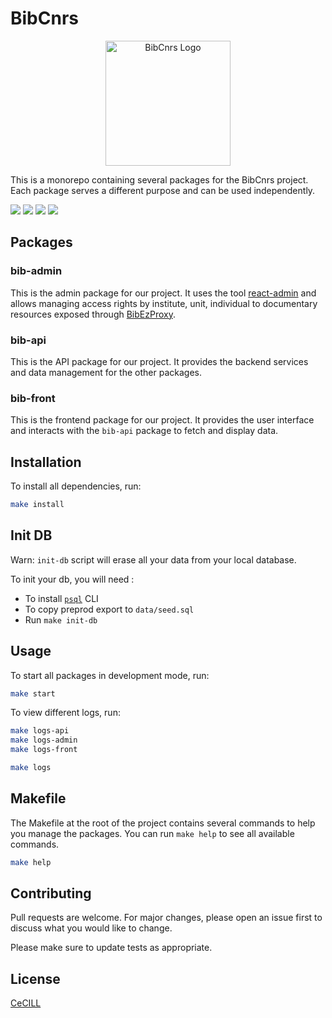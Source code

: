 # BibCnrs

<!-- BIB LOGO -->
<p align="center">
  <img src="
https://bib.cnrs.fr/wp-content/uploads/2018/04/bibcnrs-logo-visite.png" alt="BibCnrs Logo" width="200" />

This is a monorepo containing several packages for the BibCnrs project. Each package serves a different purpose and can be used independently.

<img src="https://img.shields.io/badge/TypeScript-007ACC?style=for-the-badge&logo=typescript&logoColor=white" />
<img src="https://img.shields.io/badge/Node.js-43853D?style=for-the-badge&logo=node.js&logoColor=white" />
<img src="https://img.shields.io/badge/Material--UI-0081CB?style=for-the-badge&logo=material-ui&logoColor=white" />
<img src="https://img.shields.io/badge/React-20232A?style=for-the-badge&logo=react&logoColor=61DAFB" />

## Packages

### bib-admin

This is the admin package for our project. It uses the tool [react-admin](https://github.com/marmelab/react-admin) and allows managing access rights by institute, unit, individual to documentary resources exposed through [BibEzProxy](https://github.com/BibCnrs/BibEzProxy).

### bib-api

This is the API package for our project. It provides the backend services and data management for the other packages.

### bib-front

This is the frontend package for our project. It provides the user interface and interacts with the `bib-api` package to fetch and display data.

## Installation

To install all dependencies, run:

```sh
make install
```

## Init DB

Warn: `init-db` script will erase all your data from your local database.

To init your db, you will need :

- To install [`psql`](https://www.postgresql.org/download/) CLI
- To copy preprod export to `data/seed.sql`
- Run `make init-db`

## Usage

To start all packages in development mode, run:

```sh
make start
```

To view different logs, run:

```sh
make logs-api
make logs-admin
make logs-front

make logs
```

## Makefile

The Makefile at the root of the project contains several commands to help you manage the packages. You can run `make help` to see all available commands.

```sh
make help
```

## Contributing

Pull requests are welcome. For major changes, please open an issue first to discuss what you would like to change.

Please make sure to update tests as appropriate.

## License

[CeCILL](http://www.cecill.info)
